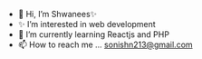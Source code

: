 - 👋 Hi, I’m Shwanees✨
- ✨ I’m interested in web development
- 🌱 I’m currently learning Reactjs and PHP
- 📫 How to reach me ... sonishn213@gmail.com

<!---
sonishn213/sonishn213 is a ✨ special ✨ repository because its `README.md` (this file) appears on your GitHub profile.
You can click the Preview link to take a look at your changes.
--->
